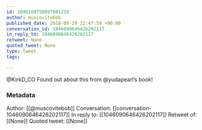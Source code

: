 ```yaml
---
id: 1046169750097801218
author: muscovitebob
published_date: 2018-09-29 22:47:59 +00:00
conversation_id: 1046090646426202117
in_reply_to: 1046090646426202117
retweet: None
quoted_tweet: None
type: tweet
tags:

---
```


@KirkD_CO Found out about this from @yudapearl’s book!

### Metadata

Author: [[@muscovitebob]]
Conversation: [[conversation-1046090646426202117]]
In reply to: [[1046090646426202117]]
Retweet of: [[None]]
Quoted tweet: [[None]]
